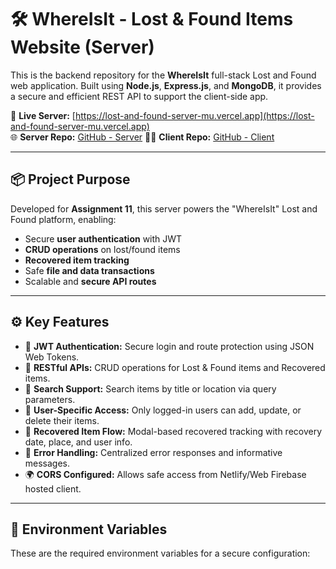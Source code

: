 # 🛠️ WhereIsIt - Lost & Found Items Website (Server)

This is the backend repository for the **WhereIsIt** full-stack Lost and Found web application. Built using **Node.js**, **Express.js**, and **MongoDB**, it provides a secure and efficient REST API to support the client-side app.

🔗 **Live Server:** [https://lost-and-found-server-mu.vercel.app](https://lost-and-found-server-mu.vercel.app)  
🌐 **Server Repo:** [GitHub - Server](https://github.com/Programming-Hero-Web-Course4/b11a11-server-side-Ibtisumraian)
🧑‍💻 **Client Repo:** [GitHub - Client](https://github.com/Programming-Hero-Web-Course4/b11a11-client-side-Ibtisumraian)

---

## 📦 Project Purpose

Developed for **Assignment 11**, this server powers the "WhereIsIt" Lost and Found platform, enabling:
- Secure **user authentication** with JWT
- **CRUD operations** on lost/found items
- **Recovered item tracking**
- Safe **file and data transactions**
- Scalable and **secure API routes**

---

## ⚙️ Key Features

- 🔐 **JWT Authentication:** Secure login and route protection using JSON Web Tokens.
- 📄 **RESTful APIs:** CRUD operations for Lost & Found items and Recovered items.
- 🔎 **Search Support:** Search items by title or location via query parameters.
- 🧾 **User-Specific Access:** Only logged-in users can add, update, or delete their items.
- 📅 **Recovered Item Flow:** Modal-based recovered tracking with recovery date, place, and user info.
- 💬 **Error Handling:** Centralized error responses and informative messages.
- 🌍 **CORS Configured:** Allows safe access from Netlify/Web Firebase hosted client.

---

## 🔐 Environment Variables

These are the required environment variables for a secure configuration:

